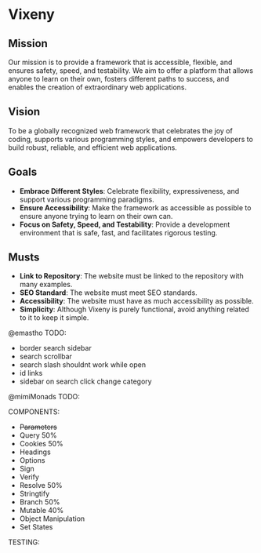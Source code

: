 

# Vixeny


## Mission

Our mission is to provide a framework that is accessible, flexible, and ensures safety, speed, and testability. We aim to offer a platform that allows anyone to learn on their own, fosters different paths to success, and enables the creation of extraordinary web applications.

## Vision

To be a globally recognized web framework that celebrates the joy of coding, supports various programming styles, and empowers developers to build robust, reliable, and efficient web applications.

## Goals

- **Embrace Different Styles**: Celebrate flexibility, expressiveness, and support various programming paradigms.
- **Ensure Accessibility**: Make the framework as accessible as possible to ensure anyone trying to learn on their own can.
- **Focus on Safety, Speed, and Testability**: Provide a development environment that is safe, fast, and facilitates rigorous testing.

## Musts

- **Link to Repository**: The website must be linked to the repository with many examples.
- **SEO Standard**: The website must meet SEO standards.
- **Accessibility**: The website must have as much accessibility as possible.
- **Simplicity**: Although Vixeny is purely functional, avoid anything related to it to keep it simple.


@emastho TODO:

- border search sidebar
- search scrollbar
- search slash shouldnt work while open
- id links
- sidebar on search click change category

@mimiMonads TODO:

COMPONENTS:
 - ~~Parameters~~
 - Query 50%
 - Cookies 50%
 - Headings
 - Options
 - Sign
 - Verify
 - Resolve 50%
 - Stringtify
 - Branch 50%
 - Mutable 40%
 - Object Manipulation
 - Set States

TESTING:
